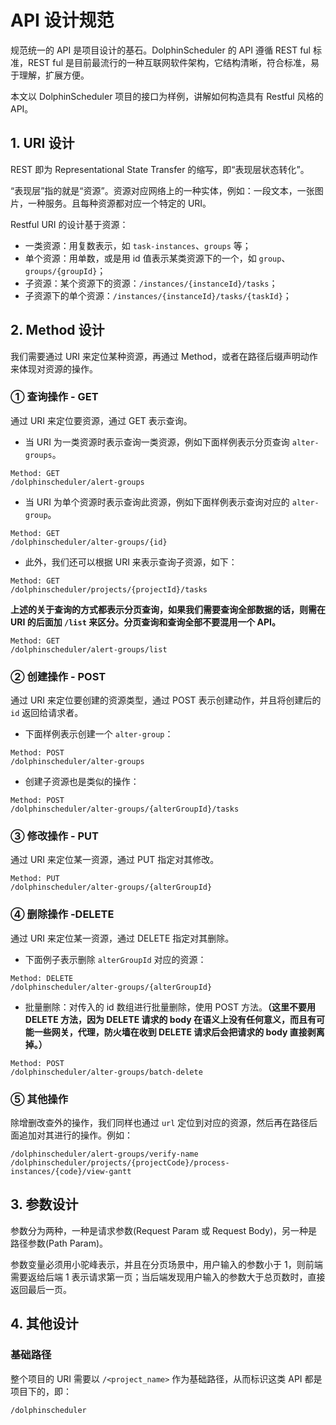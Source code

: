 # API 设计规范
规范统一的 API 是项目设计的基石。DolphinScheduler 的 API 遵循 REST ful 标准，REST ful 是目前最流行的一种互联网软件架构，它结构清晰，符合标准，易于理解，扩展方便。

本文以 DolphinScheduler 项目的接口为样例，讲解如何构造具有 Restful 风格的 API。

## 1. URI 设计
REST 即为 Representational State Transfer 的缩写，即“表现层状态转化”。

“表现层”指的就是“资源”。资源对应网络上的一种实体，例如：一段文本，一张图片，一种服务。且每种资源都对应一个特定的 URI。

Restful URI 的设计基于资源：
+ 一类资源：用复数表示，如 `task-instances`、`groups` 等；
+ 单个资源：用单数，或是用 id 值表示某类资源下的一个，如 `group`、`groups/{groupId}`；
+ 子资源：某个资源下的资源：`/instances/{instanceId}/tasks`；
+ 子资源下的单个资源：`/instances/{instanceId}/tasks/{taskId}`；

## 2. Method 设计
我们需要通过 URI 来定位某种资源，再通过 Method，或者在路径后缀声明动作来体现对资源的操作。

### ① 查询操作 - GET
通过 URI 来定位要资源，通过 GET 表示查询。

+ 当 URI 为一类资源时表示查询一类资源，例如下面样例表示分页查询 `alter-groups`。
```
Method: GET
/dolphinscheduler/alert-groups
```

+ 当 URI 为单个资源时表示查询此资源，例如下面样例表示查询对应的 `alter-group`。
```
Method: GET
/dolphinscheduler/alter-groups/{id}
```

+ 此外，我们还可以根据 URI 来表示查询子资源，如下：
```
Method: GET
/dolphinscheduler/projects/{projectId}/tasks
```

**上述的关于查询的方式都表示分页查询，如果我们需要查询全部数据的话，则需在 URI 的后面加 `/list` 来区分。分页查询和查询全部不要混用一个 API。**
```
Method: GET
/dolphinscheduler/alert-groups/list
```

### ② 创建操作 - POST
通过 URI 来定位要创建的资源类型，通过 POST 表示创建动作，并且将创建后的 `id` 返回给请求者。

+ 下面样例表示创建一个 `alter-group`：

```
Method: POST
/dolphinscheduler/alter-groups
```

+ 创建子资源也是类似的操作：
```
Method: POST
/dolphinscheduler/alter-groups/{alterGroupId}/tasks
```

### ③ 修改操作 - PUT
通过 URI 来定位某一资源，通过 PUT 指定对其修改。
```
Method: PUT
/dolphinscheduler/alter-groups/{alterGroupId}
```

### ④ 删除操作 -DELETE
通过 URI 来定位某一资源，通过 DELETE 指定对其删除。

+ 下面例子表示删除 `alterGroupId` 对应的资源：
```
Method: DELETE
/dolphinscheduler/alter-groups/{alterGroupId}
```

+ 批量删除：对传入的 id 数组进行批量删除，使用 POST 方法。**（这里不要用 DELETE 方法，因为 DELETE 请求的 body 在语义上没有任何意义，而且有可能一些网关，代理，防火墙在收到 DELETE 请求后会把请求的 body 直接剥离掉。）**
```
Method: POST
/dolphinscheduler/alter-groups/batch-delete
```

### ⑤ 其他操作
除增删改查外的操作，我们同样也通过 `url` 定位到对应的资源，然后再在路径后面追加对其进行的操作。例如：
```
/dolphinscheduler/alert-groups/verify-name
/dolphinscheduler/projects/{projectCode}/process-instances/{code}/view-gantt
```

## 3. 参数设计
参数分为两种，一种是请求参数(Request Param 或 Request Body)，另一种是路径参数(Path Param)。

参数变量必须用小驼峰表示，并且在分页场景中，用户输入的参数小于 1，则前端需要返给后端 1 表示请求第一页；当后端发现用户输入的参数大于总页数时，直接返回最后一页。

## 4. 其他设计
### 基础路径
整个项目的 URI 需要以 `/<project_name>` 作为基础路径，从而标识这类 API 都是项目下的，即：
```
/dolphinscheduler
```